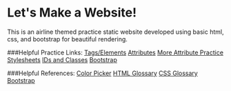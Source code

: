 # Let's Make a Website!
This is an airline themed practice static website developed using basic html, css, and bootstrap for beautiful rendering.

###Helpful Practice Links:
[Tags/Elements](https://www.codecademy.com/en/courses/web-beginner-en-HZA3b/0/5?curriculum_id=50579fb998b470000202dc8b)
[Attributes](https://www.codecademy.com/en/courses/web-beginner-en-HZA3b/2/2?curriculum_id=50579fb998b470000202dc8b)
[More Attribute Practice](https://www.codecademy.com/en/courses/web-beginner-en-HZA3b/2/3?curriculum_id=50579fb998b470000202dc8b)
[Stylesheets](https://www.w3schools.com/css/tryit.asp?filename=trycss_default)
[IDs and Classes](https://www.w3schools.com/css/tryit.asp?filename=trycss_syntax_element_class)
[Bootstrap](http://getbootstrap.com/docs/4.0/examples/grid/)

###Helpful References:
[Color Picker](https://www.w3schools.com/colors/colors_picker.asp)
[HTML Glossary](https://www.codecademy.com/articles/glossary-html)
[CSS Glossary](https://www.codecademy.com/articles/glossary-css)
[Bootstrap](http://getbootstrap.com/docs/4.0/examples/grid/)

